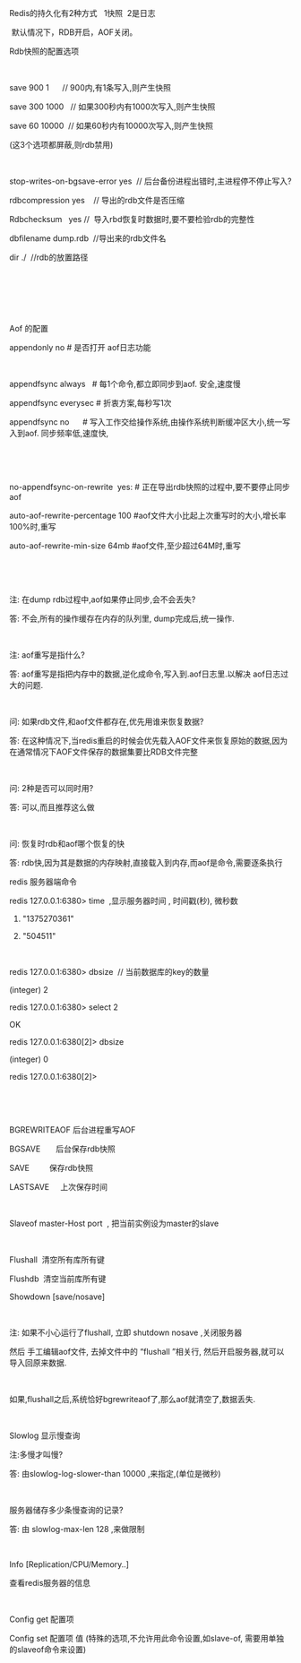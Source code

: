 Redis的持久化有2种方式   1快照  2是日志



 默认情况下，RDB开启，AOF关闭。



Rdb快照的配置选项

 

save 900 1      // 900内,有1条写入,则产生快照

save 300 1000   // 如果300秒内有1000次写入,则产生快照

save 60 10000  // 如果60秒内有10000次写入,则产生快照

(这3个选项都屏蔽,则rdb禁用)

 

stop-writes-on-bgsave-error yes  // 后台备份进程出错时,主进程停不停止写入?

rdbcompression yes    // 导出的rdb文件是否压缩

Rdbchecksum   yes //  导入rbd恢复时数据时,要不要检验rdb的完整性

dbfilename dump.rdb  //导出来的rdb文件名

dir ./  //rdb的放置路径

 

 

 

Aof 的配置

appendonly no # 是否打开 aof日志功能

 

appendfsync always   # 每1个命令,都立即同步到aof. 安全,速度慢

appendfsync everysec # 折衷方案,每秒写1次

appendfsync no      # 写入工作交给操作系统,由操作系统判断缓冲区大小,统一写入到aof. 同步频率低,速度快,

 

 

no-appendfsync-on-rewrite  yes: # 正在导出rdb快照的过程中,要不要停止同步aof

auto-aof-rewrite-percentage 100 #aof文件大小比起上次重写时的大小,增长率100%时,重写

auto-aof-rewrite-min-size 64mb #aof文件,至少超过64M时,重写

 

 



注: 在dump rdb过程中,aof如果停止同步,会不会丢失?

答: 不会,所有的操作缓存在内存的队列里, dump完成后,统一操作.

 

注: aof重写是指什么?

答: aof重写是指把内存中的数据,逆化成命令,写入到.aof日志里.以解决 aof日志过大的问题.

 

问: 如果rdb文件,和aof文件都存在,优先用谁来恢复数据?

答: 在这种情况下,当redis重启的时候会优先载入AOF文件来恢复原始的数据,因为在通常情况下AOF文件保存的数据集要比RDB文件完整

 

问: 2种是否可以同时用?

答: 可以,而且推荐这么做

 

问: 恢复时rdb和aof哪个恢复的快

答: rdb快,因为其是数据的内存映射,直接载入到内存,而aof是命令,需要逐条执行



redis 服务器端命令

redis 127.0.0.1:6380> time  ,显示服务器时间 , 时间戳(秒), 微秒数

1) "1375270361"

2) "504511"

 

redis 127.0.0.1:6380> dbsize  // 当前数据库的key的数量

(integer) 2

redis 127.0.0.1:6380> select 2

OK

redis 127.0.0.1:6380[2]> dbsize

(integer) 0

redis 127.0.0.1:6380[2]>

 

 

BGREWRITEAOF 后台进程重写AOF

BGSAVE       后台保存rdb快照

SAVE         保存rdb快照

LASTSAVE     上次保存时间

 

Slaveof master-Host port  , 把当前实例设为master的slave

 

Flushall  清空所有库所有键

Flushdb  清空当前库所有键

Showdown [save/nosave]

 

注: 如果不小心运行了flushall, 立即 shutdown nosave ,关闭服务器

然后 手工编辑aof文件, 去掉文件中的 “flushall ”相关行, 然后开启服务器,就可以导入回原来数据.

 

如果,flushall之后,系统恰好bgrewriteaof了,那么aof就清空了,数据丢失.

 

Slowlog 显示慢查询

注:多慢才叫慢?

答: 由slowlog-log-slower-than 10000 ,来指定,(单位是微秒)

 

服务器储存多少条慢查询的记录?

答: 由 slowlog-max-len 128 ,来做限制

 

Info [Replication/CPU/Memory..]

查看redis服务器的信息

 

Config get 配置项  

Config set 配置项 值 (特殊的选项,不允许用此命令设置,如slave-of, 需要用单独的slaveof命令来设置)
